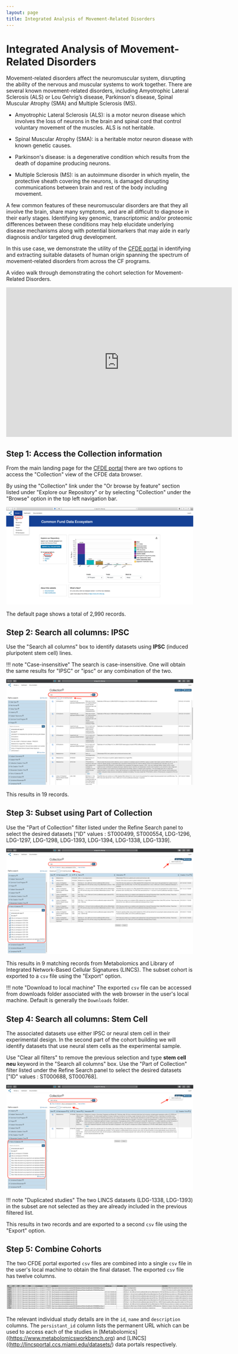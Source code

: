 ```yaml
---
layout: page
title: Integrated Analysis of Movement-Related Disorders
---
```


# Integrated Analysis of Movement-Related Disorders

Movement-related disorders affect the neuromuscular system, disrupting the ability of the nervous and muscular systems to work together. There are several known movement-related disorders, including Amyotrophic Lateral Sclerosis (ALS) or Lou Gehrig’s disease, Parkinson's disease, Spinal Muscular Atrophy (SMA) and Multiple Sclerosis (MS).

- Amyotrophic Lateral Sclerosis (ALS): is a motor neuron disease which involves the loss of neurons in the brain and spinal cord that control voluntary movement of the muscles. ALS is not heritable.

- Spinal Muscular Atrophy (SMA): is a heritable motor neuron disease with known genetic causes.

- Parkinson's disease: is a degenerative condition which results from the death of dopamine producing neurons.

- Multiple Sclerosis (MS): is an autoimmune disorder in which myelin, the protective sheath covering the neurons, is damaged disrupting communications between brain and rest of the body including movement.

A few common features of these neuromuscular disorders are that they all involve the brain, share many symptoms, and are all difficult to diagnose in their early stages. Identifying key genomic, transcriptomic and/or proteomic differences between these conditions may help elucidate underlying disease mechanisms along with potential biomarkers that may aide in early diagnosis and/or targeted drug development.

In this use case, we demonstrate the utility of the [CFDE portal](https://app.nih-cfde.org) in identifying and extracting suitable datasets of human origin spanning the spectrum of movement-related disorders from across the CF programs.

A video walk through demonstrating the cohort selection for Movement-Related Disorders.

<iframe id="kaltura_player" src="https://cdnapisec.kaltura.com/p/1770401/sp/177040100/embedIframeJs/uiconf_id/29032722/partner_id/1770401?iframeembed=true&playerId=kaltura_player&entry_id=1_v3ggfiv3&flashvars[mediaProtocol]=rtmp&amp;flashvars[streamerType]=rtmp&amp;flashvars[streamerUrl]=rtmp://www.kaltura.com:1935&amp;flashvars[rtmpFlavors]=1&amp;flashvars[localizationCode]=en&amp;flashvars[leadWithHTML5]=true&amp;flashvars[sideBarContainer.plugin]=true&amp;flashvars[sideBarContainer.position]=left&amp;flashvars[sideBarContainer.clickToClose]=true&amp;flashvars[chapters.plugin]=true&amp;flashvars[chapters.layout]=vertical&amp;flashvars[chapters.thumbnailRotator]=false&amp;flashvars[streamSelector.plugin]=true&amp;flashvars[EmbedPlayer.SpinnerTarget]=videoHolder&amp;flashvars[dualScreen.plugin]=true&amp;flashvars[Kaltura.addCrossoriginToIframe]=true&amp;&wid=1_ik6qjpq6" width="608" height="402" allowfullscreen webkitallowfullscreen mozAllowFullScreen allow="autoplay *; fullscreen *; encrypted-media *" sandbox="allow-forms allow-same-origin allow-scripts allow-top-navigation allow-pointer-lock allow-popups allow-modals allow-orientation-lock allow-popups-to-escape-sandbox allow-presentation allow-top-navigation-by-user-activation" frameborder="0" title="Kaltura Player"></iframe>

## Step 1: Access the Collection information

From the main landing page for the [CFDE portal](https://app.nih-cfde.org) there are two
options to access the "Collection" view of the CFDE data browser.

By using the "Collection" link under the "Or browse by feature" section listed
under "Explore our Repository" or by selecting "Collection" under the "Browse" option in the top left navigation bar.

![CFDE portal Collection](../../images/CFDE-portal-collection.png "CFDE portal Collection")   

The default page shows a total of 2,990 records.

## Step 2: Search all columns: IPSC

Use the "Search all columns" box to identify datasets using **IPSC** (induced pluripotent stem cell) lines.

!!! note "Case-insensitive"
    The search is case-insensitive. One will obtain the same results for "IPSC" or "ipsc" or any combination of the two.

![Search for IPSC datasets](../../images/Neurodegeneration-ipsc-filter.png "Search for IPSC datasets")   

This results in 19 records.

## Step 3: Subset using Part of Collection

Use the "Part of Collection" filter listed under the Refine Search panel to select the desired datasets ["ID" values : ST000499, ST000554, LDG-1296, LDG-1297, LDG-1298, LDG-1393, LDG-1394,
LDG-1338, LDG-1339].

![IPSC final datasets](../../images/Neurodegeneration-part-of-collection-ipsc.png "IPSC final datasets")   

This results in 9 matching records from Metabolomics and Library of Integrated Network-Based Cellular Signatures (LINCS). The subset cohort is exported to a `csv` file using the "Export" option.

!!! note "Download to local machine"
    The exported `csv` file can be accessed from downloads folder associated with the web browser in the user's local machine. Default is generally the `Downloads` folder.

## Step 4: Search all columns: Stem Cell

The associated datasets use either IPSC or neural stem cell in their experimental design. In the second part of the cohort building we will identify datasets that use neural stem cells as the experimental sample.

Use "Clear all filters" to remove the previous selection and type **stem cell neu** keyword in the "Search all columns" box. Use the "Part of Collection" filter listed under the Refine Search panel to select the desired datasets ["ID" values : ST000688, ST000768].

![Stem Cell final datasets](../../images/Neurodegeneration-stem-cell.png "Stem Cell final datasets")

!!! note "Duplicated studies"
    The two LINCS datasets (LDG-1338, LDG-1393) in the subset are not selected as they are already included in the previous filtered list.

This results in two records and are exported to a second `csv` file using the "Export" option.

## Step 5: Combine Cohorts

The two CFDE portal exported `csv` files are combined into a single `csv` file in the user's local machine to obtain the final dataset. The exported `csv` file has twelve columns.

![CFDE portal exported file](../../images/CFDE-portal-movement-disorder-export.png "CFDE portal exported file")   

The relevant individual study details are in the `id`, `name` and `description` columns. The `persistant_id` column lists the permanent URL which can be used to access each of the studies in [Metabolomics]((https://www.metabolomicsworkbench.org) and [LINCS]((http://lincsportal.ccs.miami.edu/datasets/) data portals respectively.
